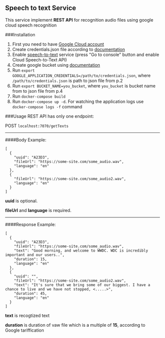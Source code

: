 ## Speech to text Service
This service implement **REST API** for recognition audio files using google cloud speech recognition

###Installation

1. First you need to have [Google Cloud account](https://cloud.google.com/ "Google Cloud")
2. Create credentials.json file according to [documentation](https://cloud.google.com/docs/authentication/getting-started)
3. Enable [speech-to-text](https://cloud.google.com/speech-to-text) service (press "Go to console" button and enable Cloud Speech-to-Text API)
4. Create google bucket using [documentation](https://cloud.google.com/storage/docs/creating-buckets)
5. Run `export GOOGLE_APPLICATION_CREDENTIALS=/path/to/credentials.json`, where `/path/to/credentials.json` is path 
   to json file from p.2
6. Run `export BUCKET_NAME=you_bucket`, where `you_bucket` is bucket name from 
   to json file from p.4
7. Run `docker-compose build`
8. Run `docker-compose up -d`. For watching the application logs use `docker-compose logs -f` command

###Usage
REST API has only one endpoint:

POST `localhost:7070/getTexts`
___
####Body Example:
```
[
  {
    "uuid": "A23D3",
    "fileUrl": "https://some-site.com/some_audio.wav",
    "language": "en"
  },
  {
    "fileUrl": "https://some-site.com/some_audio2.wav",
    "language": "en"
  }
]
```
**uuid** is optional.

**fileUrl** and **language** is required.
___
####Response Example:
```
[
  {
    "uuid": "A23D3",
    "fileUrl": "https://some-site.com/some_audio.wav",
    "text": "Good morning, and welcome to WWDC. WDC is incredibly important and our users..",
    "duration": 15,
    "language": "en"
  },
  {
    "uuid": "",
    "fileUrl": "https://some-site.com/some_audio2.wav",
    "text": "It's sure that we bring some of our biggest. I have a chance to live and we have not stopped, <.....>",
    "duration": 45,
    "language": "en"
  }
]
```
**text** is recogtized text

**duration** is duration of vaw file which is a multiple of **15**, according to Google tariffication
